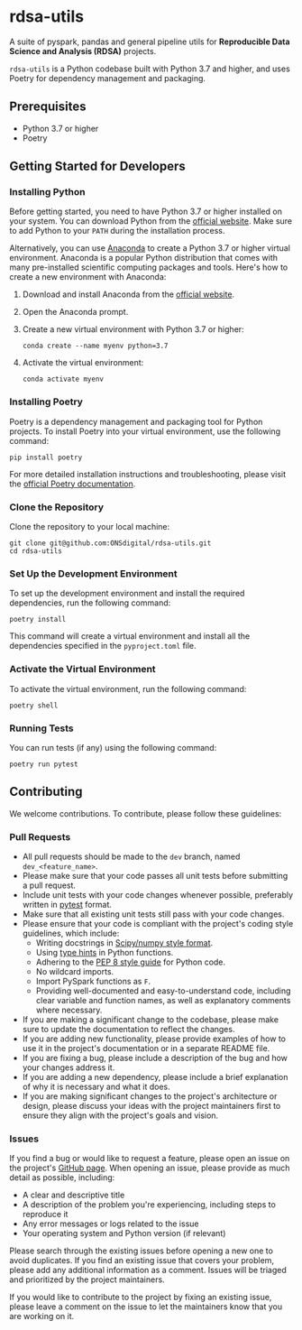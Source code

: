 # rdsa-utils

A suite of pyspark, pandas and general pipeline utils for **Reproducible Data Science and Analysis (RDSA)** projects.

`rdsa-utils` is a Python codebase built with Python 3.7 and higher, and uses Poetry for dependency management and packaging.

## Prerequisites

- Python 3.7 or higher
- Poetry

## Getting Started for Developers

### Installing Python

Before getting started, you need to have Python 3.7 or higher installed on your system. You can download Python from the [official website](https://www.python.org/downloads/). Make sure to add Python to your `PATH` during the installation process.

Alternatively, you can use [Anaconda](https://www.anaconda.com/download) to create a Python 3.7 or higher virtual environment. Anaconda is a popular Python distribution that comes with many pre-installed scientific computing packages and tools. Here's how to create a new environment with Anaconda:

1. Download and install Anaconda from the [official website](https://www.anaconda.com/download).
2. Open the Anaconda prompt.
3. Create a new virtual environment with Python 3.7 or higher:

    ```
    conda create --name myenv python=3.7
    ```
4. Activate the virtual environment:

    ```
    conda activate myenv
    ```

### Installing Poetry

Poetry is a dependency management and packaging tool for Python projects. To install Poetry into your virtual environment, use the following command:

```
pip install poetry
```

For more detailed installation instructions and troubleshooting, please visit the [official Poetry documentation](https://python-poetry.org/docs/#installation).

### Clone the Repository

Clone the repository to your local machine:

```
git clone git@github.com:ONSdigital/rdsa-utils.git
cd rdsa-utils
```

### Set Up the Development Environment

To set up the development environment and install the required dependencies, run the following command:

```
poetry install
```

This command will create a virtual environment and install all the dependencies specified in the `pyproject.toml` file.

### Activate the Virtual Environment

To activate the virtual environment, run the following command:

```
poetry shell
```

### Running Tests

You can run tests (if any) using the following command:

```
poetry run pytest
```

## Contributing

We welcome contributions. To contribute, please follow these guidelines:

### Pull Requests

- All pull requests should be made to the `dev` branch, named `dev_<feature_name>`.
- Please make sure that your code passes all unit tests before submitting a pull request.
- Include unit tests with your code changes whenever possible, preferably written in [pytest](https://docs.pytest.org/en/stable/) format.
- Make sure that all existing unit tests still pass with your code changes.
- Please ensure that your code is compliant with the project's coding style guidelines, which include:
  - Writing docstrings in [Scipy/numpy style format](https://numpydoc.readthedocs.io/en/latest/format.html).
  - Using [type hints](https://docs.python.org/3/library/typing.html) in Python functions.
  - Adhering to the [PEP 8 style guide](https://www.python.org/dev/peps/pep-0008/) for Python code.
  - No wildcard imports.
  - Import PySpark functions as `F`.
  - Providing well-documented and easy-to-understand code, including clear variable and function names, as well as explanatory comments where necessary.
- If you are making a significant change to the codebase, please make sure to update the documentation to reflect the changes.
- If you are adding new functionality, please provide examples of how to use it in the project's documentation or in a separate README file.
- If you are fixing a bug, please include a description of the bug and how your changes address it.
- If you are adding a new dependency, please include a brief explanation of why it is necessary and what it does.
- If you are making significant changes to the project's architecture or design, please discuss your ideas with the project maintainers first to ensure they align with the project's goals and vision.

### Issues

If you find a bug or would like to request a feature, please open an issue on the project's [GitHub page](https://github.com/ONSdigital/rdsa-utils/issues). When opening an issue, please provide as much detail as possible, including:

- A clear and descriptive title
- A description of the problem you're experiencing, including steps to reproduce it
- Any error messages or logs related to the issue
- Your operating system and Python version (if relevant)

Please search through the existing issues before opening a new one to avoid duplicates. If you find an existing issue that covers your problem, please add any additional information as a comment. Issues will be triaged and prioritized by the project maintainers.

If you would like to contribute to the project by fixing an existing issue, please leave a comment on the issue to let the maintainers know that you are working on it.